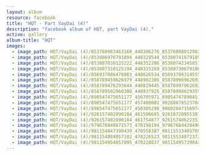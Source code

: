 ```yaml
---
layout: album
resource: facebook
title: "HQT - Part VayDai (4)"
description: "facebook album of HQT, part VayDai (4)."
active: gallery
album-title: "HQT"
images:
  - image_path: HQT/VayDai (4)/853760983463160_448306276_853760980129827_7560699889364788059_n.jpg
  - image_path: HQT/VayDai (4)/853806976791894_448329544_853807416791850_6879807867545990343_n.jpg
  - image_path: HQT/VayDai (4)/853807030125222_448352286_853807423458516_3496140892303555132_n.jpg
  - image_path: HQT/VayDai (4)/853807310125194_448315269_853807306791861_5688106107076473489_n.jpg
  - image_path: HQT/VayDai (4)/856937086478883_448626534_856937083145550_3077645067174598729_n.jpg
  - image_path: HQT/VayDai (4)/858789459626979_448902306_858789969626928_2032830406508677267_n.jpg
  - image_path: HQT/VayDai (4)/858789476293644_448829445_858789979626927_1330903680232273120_n.jpg
  - image_path: HQT/VayDai (4)/858789502960308_448937925_858789986293593_492123789860079101_n.jpg
  - image_path: HQT/VayDai (4)/898547475651177_456705971_898547478984510_6231104882875601282_n.jpg
  - image_path: HQT/VayDai (4)/898547475651177_457400002_902688785237046_1373011698340795173_n.jpg
  - image_path: HQT/VayDai (4)/898547475651177_458305298_906028471569744_3450458952744457403_n.jpg
  - image_path: HQT/VayDai (4)/926157402890184_461596665_926187209553870_5471766322764953914_n.jpg
  - image_path: HQT/VayDai (4)/926157402890184_461754877_926157406223517_2978244071002115004_n.jpg
  - image_path: HQT/VayDai (4)/979676840871573_470198194_979676844204906_7300925790090569123_n.jpg
  - image_path: HQT/VayDai (4)/981154847390439_470558387_981155334057057_2748399156994214981_n.jpg
  - image_path: HQT/VayDai (4)/981154884057102_470226523_981155340723723_5775492105341065540_n.jpg
  - image_path: HQT/VayDai (4)/981154954057095_470228837_981154957390428_1736305224531546922_n.jpg
---
```

